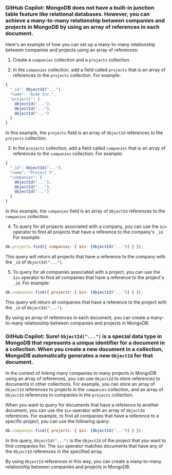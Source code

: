 ### GitHub Copilot: MongoDB does not have a built-in junction table feature like relational databases. However, you can achieve a many-to-many relationship between companies and projects in MongoDB by using an array of references in each document.

Here's an example of how you can set up a many-to-many relationship between companies and projects using an array of references:

1. Create a `companies` collection and a `projects` collection.

2. In the `companies` collection, add a field called `projects` that is an array of references to the `projects` collection. For example:

```javascript
{
  "_id": ObjectId("..."),
  "name": "Acme Inc.",
  "projects": [
    ObjectId("..."),
    ObjectId("..."),
    ObjectId("...")
  ]
}
```

In this example, the `projects` field is an array of `ObjectId` references to the `projects` collection.

3. In the `projects` collection, add a field called `companies` that is an array of references to the `companies` collection. For example:

```javascript
{
  "_id": ObjectId("..."),
  "name": "Project X",
  "companies": [
    ObjectId("..."),
    ObjectId("..."),
    ObjectId("...")
  ]
}
```

In this example, the `companies` field is an array of `ObjectId` references to the `companies` collection.

4. To query for all projects associated with a company, you can use the `$in` operator to find all projects that have a reference to the company's `_id`. For example:

```javascript
db.projects.find({ companies: { $in: [ObjectId("...")] } });
```

This query will return all projects that have a reference to the company with the `_id` of `ObjectId("...")`.

5. To query for all companies associated with a project, you can use the `$in` operator to find all companies that have a reference to the project's `_id`. For example:

```javascript
db.companies.find({ projects: { $in: [ObjectId("...")] } });
```

This query will return all companies that have a reference to the project with the `_id` of `ObjectId("...")`.

By using an array of references in each document, you can create a many-to-many relationship between companies and projects in MongoDB.

### GitHub Copilot: Sure! `ObjectId("...")` is a special data type in MongoDB that represents a unique identifier for a document in a collection. When you create a new document in a collection, MongoDB automatically generates a new `ObjectId` for that document.

In the context of linking many companies to many projects in MongoDB using an array of references, you can use `ObjectId` to store references to documents in other collections. For example, you can store an array of `ObjectId` references to projects in the `companies` collection, and an array of `ObjectId` references to companies in the `projects` collection.

When you want to query for documents that have a reference to another document, you can use the `$in` operator with an array of `ObjectId` references. For example, to find all companies that have a reference to a specific project, you can use the following query:

```javascript
db.companies.find({ projects: { $in: [ObjectId("...")] } });
```

In this query, `ObjectId("...")` is the `ObjectId` of the project that you want to find companies for. The `$in` operator matches documents that have any of the `ObjectId` references in the specified array.

By using `ObjectId` references in this way, you can create a many-to-many relationship between companies and projects in MongoDB.
